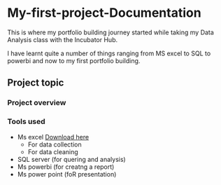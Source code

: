 # My-first-project-Documentation
This is where my portfolio building journey started while taking my Data Analysis class with the Incubator Hub.

I have learnt quite a number of things ranging from MS excel to SQL to powerbi and now to my first portfolio building.

## Project topic

### Project overview

### Tools used
- Ms excel [Download here](https://www.microsoft.com)
  - For data collection
  - For data cleaning 
- SQL server (for quering and analysis)
- Ms powerbi (for creatng a report)
- Ms power point (foR presentation)
